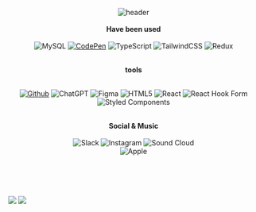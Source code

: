 <div align="center">
  
  ![header](https://capsule-render.vercel.app/api?type=Waving&text=Nakyung%20Ahn&desc=&color=0:fcdeee,100:fcdeee&fontColor=ffffff&fontSize=40&height=140)
  <br />
  <br />
  <b>Have been used</b>
  <br />
  <br />
  ![MySQL](https://img.shields.io/badge/mysql-332d30?style=for-the-badge&logo=mysql&logoColor=white)
  <a href="https://codepen.io/Ahnnakyung">![CodePen](https://img.shields.io/badge/CodePen-white?style=for-the-badge&logo=codepen&logoColor=black)</a>
  ![TypeScript](https://img.shields.io/badge/typescript-%23007ACC.svg?style=for-the-badge&logo=typescript&logoColor=white)
  ![TailwindCSS](https://img.shields.io/badge/tailwindcss-%2338B2AC.svg?style=for-the-badge&logo=tailwind-css&logoColor=white)
  ![Redux](https://img.shields.io/badge/redux-191618?style=for-the-badge&logo=redux&logoColor=white)

  <br />
  <b>tools</b>
  <br />
  <br />
  
  <a href="https://github.com/Ahnnakyung">![Github](https://img.shields.io/badge/github-191618?style=for-the-badge&logo=github&logoColor=white)</a>
  ![ChatGPT](https://img.shields.io/badge/chatGPT-191618?style=for-the-badge&logo=openai&logoColor=white)
  ![Figma](https://img.shields.io/badge/figma-191618?style=for-the-badge&logo=figma&logoColor=white)
  ![HTML5](https://img.shields.io/badge/html5-%23E34F26.svg?style=for-the-badge&logo=html5&logoColor=white)
  ![React](https://img.shields.io/badge/React-191618?style=for-the-badge&logo=React&logoColor=white)
  ![React Hook Form](https://img.shields.io/badge/React%20Hook%20Form-191618?style=for-the-badge&logo=reacthookform&logoColor=white)
  ![Styled Components](https://img.shields.io/badge/styled--components-DB7093?style=for-the-badge&logo=styled-components&logoColor=white)
  
  <br /><b>Social & Music</b><br />
  <br />
  ![Slack](https://img.shields.io/badge/Slack-4A154B?style=for-the-badge&logo=slack&logoColor=white)
  ![Instagram](https://img.shields.io/badge/Instagram-%23E4405F.svg?style=for-the-badge&logo=Instagram&logoColor=white)
  ![Sound Cloud](https://img.shields.io/badge/sound%20cloud-FF5500?style=for-the-badge&logo=soundcloud&logoColor=white)
  <br />
  ![Apple](https://img.shields.io/badge/Apple-%23000000.svg?style=for-the-badge&logo=apple&logoColor=white)

  
  
</div>

  <br />
  <br />
  <br />
  <br />
  <a href="https://instagram.com/ahnnakyung?igshid=MmIzYWVlNDQ5Yg=="></a>
  <img src="https://i.postimg.cc/qBnJ2k1D/image.jpg">
  <img src="https://i.postimg.cc/6QSRSWJ4/image.jpg">
